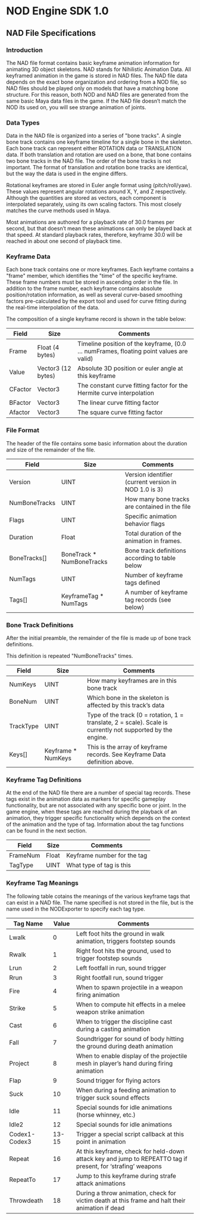 # NOD Engine SDK 1.0

## NAD File Specifications

### Introduction

The NAD file format contains basic keyframe animation information for animating 3D object skeletons. NAD stands for Nihilistic Animation Data. All keyframed animation in the game is stored in NAD files. The NAD file data depends on the exact bone organization and ordering from a NOD file, so NAD files should be played only on models that have a matching bone structure. For this reason, both NOD and NAD files are generated from the same basic Maya data files in the game. If the NAD file doesn’t match the NOD its used on, you will see strange animation of joints.

### Data Types

Data in the NAD file is organized into a series of "bone tracks". A single bone track contains one keyframe timeline for a single bone in the skeleton. Each bone track can represent either ROTATION data or TRANSLATION data. If both translation and rotation are used on a bone, that bone contains two bone tracks in the NAD file. The order of the bone tracks is not important. The format of translation and rotation bone tracks are identical, but the way the data is used in the engine differs.

Rotational keyframes are stored in Euler angle format using (pitch/roll/yaw). These values represent angular rotations around X, Y, and Z respectively. Although the quantities are stored as vectors, each component is interpolated separately, using its own scaling factors. This most closely matches the curve methods used in Maya.

Most animations are authored for a playback rate of 30.0 frames per second, but that doesn’t mean these animations can only be played back at that speed. At standard playback rates, therefore, keyframe 30.0 will be reached in about one second of playback time.

### Keyframe Data

Each bone track contains one or more keyframes. Each keyframe contains a "frame" member, which identifies the "time" of the specific keyframe. These frame numbers must be stored in ascending order in the file. In addition to the frame number, each keyframe contains absolute position/rotation information, as well as several curve-based smoothing factors pre-calculated by the export tool and used for curve fitting during the real-time interpolation of the data.

The composition of a single keyframe record is shown in the table below:

|Field|Size|Comments|
|--|--|--|
|Frame|Float (4 bytes)|Timeline position of the keyframe, (0.0 … numFrames, floating point values are valid)|
|Value|Vector3 (12 bytes)|Absolute 3D position or euler angle at this keyframe|
|CFactor|Vector3|The constant curve fitting factor for the Hermite curve interpolation|
|BFactor|Vector3|The linear curve fitting factor|
|Afactor|Vector3|The square curve fitting factor|

### File Format

The header of the file contains some basic information about the duration and size of the remainder of the file.

|Field|Size|Comments|
|--|--|--|
|Version|UINT|Version identifier (current version in NOD 1.0 is 3)|
|NumBoneTracks|UINT|How many bone tracks are contained in the file|
|Flags|UINT|Specific animation behavior flags|
|Duration|Float|Total duration of the animation in frames.|
|BoneTracks[]|BoneTrack * NumBoneTracks|Bone track definitions according to table below|
|NumTags|UINT|Number of keyframe tags defined|
|Tags[]|KeyframeTag * NumTags|A number of keyframe tag records (see below)|

### Bone Track Definitions

After the initial preamble, the remainder of the file is made up of bone track definitions.

This definition is repeated "NumBoneTracks" times.

|Field|Size|Comments|
|--|--|--|
|NumKeys|UINT|How many keyframes are in this bone track|
|BoneNum|UINT|Which bone in the skeleton is affected by this track’s data|
|TrackType|UINT|Type of the track (0 = rotation, 1 = translate, 2 = scale). Scale is currently not supported by the engine.|
|Keys[]|Keyframe * NumKeys|This is the array of keyframe records. See Keyframe Data definition above.|

### Keyframe Tag Definitions

At the end of the NAD file there are a number of special tag records. These tags exist in the animation data as markers for specific gameplay functionality, but are not associated with any specific bone or joint. In the game engine, when these tags are reached during the playback of an animation, they trigger specific functionality which depends on the context of the animation and the type of tag. Information about the tag functions can be found in the next section.

|Field|Size|Comments|
|--|--|--|
|FrameNum|Float|Keyframe number for the tag|
|TagType|UINT|What type of tag is this|

### Keyframe Tag Meanings

The following table cotains the meanings of the various keyframe tags that can exist in a NAD file. The name specified is not stored in the file, but is the name used in the NODExporter to specify each tag type.

|Tag Name|Value|Comments|
|--|--|--|
|Lwalk|0|Left foot hits the ground in walk animation, triggers footstep sounds|
|Rwalk|1|Right foot hits the ground, used to trigger footstep sounds|
|Lrun|2|Left footfall in run, sound trigger|
|Rrun|3|Right footfall run, sound trigger|
|Fire|4|When to spawn projectile in a weapon firing animation|
|Strike|5|When to compute hit effects in a melee weapon strike animation|
|Cast|6|When to trigger the discipline cast during a casting animation|
|Fall|7|Soundtrigger for sound of body hitting the ground during death animation|
|Project|8|When to enable display of the projectile mesh in player’s hand during firing animation|
|Flap|9|Sound trigger for flying actors|
|Suck|10|When during a feeding animation to trigger suck sound effects|
|Idle|11|Special sounds for idle animations (horse whinney, etc.)|
|Idle2|12|Special sounds for idle animations|
|Codex1-Codex3|13-15|Trigger a special script callback at this point in animation|
|Repeat|16|At this keyframe, check for held-down attack key and jump to REPEATTO tag if present, for ‘strafing’ weapons|
|RepeatTo|17|Jump to this keyframe during strafe attack animations|
|Throwdeath|18|During a throw animation, check for victim death at this frame and halt their animation if dead|
